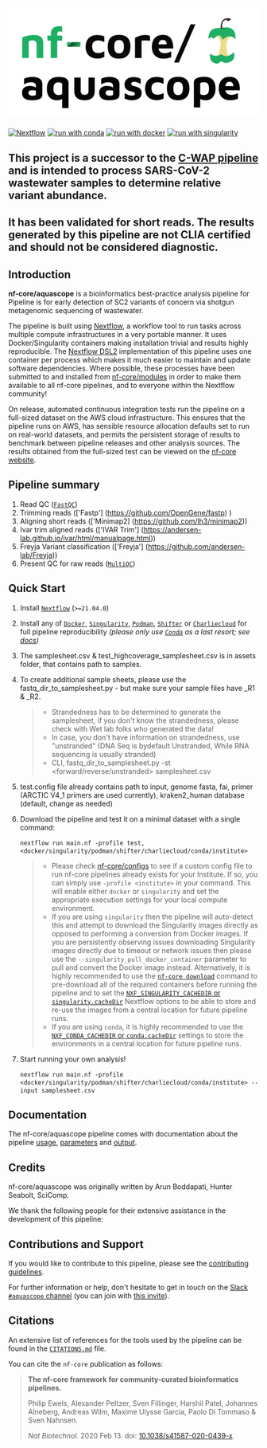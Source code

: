 # ![nf-core/aquascope](docs/images/nf-core-aquascope_logo.png)

[![Nextflow](https://img.shields.io/badge/nextflow%20DSL2-%E2%89%A521.04.0-23aa62.svg?labelColor=000000)](https://www.nextflow.io/)
[![run with conda](http://img.shields.io/badge/run%20with-conda-3EB049?labelColor=000000&logo=anaconda)](https://docs.conda.io/en/latest/)
[![run with docker](https://img.shields.io/badge/run%20with-docker-0db7ed?labelColor=000000&logo=docker)](https://www.docker.com/)
[![run with singularity](https://img.shields.io/badge/run%20with-singularity-1d355c.svg?labelColor=000000)](https://sylabs.io/docs/)

## This project is a successor to the [C-WAP pipeline](https://github.com/CFSAN-Biostatistics/C-WAP) and is intended to process SARS-CoV-2 wastewater samples to determine relative variant abundance.  

## It has been validated for short reads. The results generated by this pipeline are not CLIA certified and should not be considered diagnostic.

## Introduction

<!-- TODO nf-core: Write a 1-2 sentence summary of what data the pipeline is for and what it does -->
**nf-core/aquascope** is a bioinformatics best-practice analysis pipeline for Pipeline is for early detection of SC2 variants of concern via shotgun metagenomic sequencing of wastewater.

The pipeline is built using [Nextflow](https://www.nextflow.io), a workflow tool to run tasks across multiple compute infrastructures in a very portable manner. It uses Docker/Singularity containers making installation trivial and results highly reproducible. The [Nextflow DSL2](https://www.nextflow.io/docs/latest/dsl2.html) implementation of this pipeline uses one container per process which makes it much easier to maintain and update software dependencies. Where possible, these processes have been submitted to and installed from [nf-core/modules](https://github.com/nf-core/modules) in order to make them available to all nf-core pipelines, and to everyone within the Nextflow community!

<!-- TODO nf-core: Add full-sized test dataset and amend the paragraph below if applicable -->
On release, automated continuous integration tests run the pipeline on a full-sized dataset on the AWS cloud infrastructure. This ensures that the pipeline runs on AWS, has sensible resource allocation defaults set to run on real-world datasets, and permits the persistent storage of results to benchmark between pipeline releases and other analysis sources. The results obtained from the full-sized test can be viewed on the [nf-core website](https://nf-co.re/aquascope/results).

## Pipeline summary

<!-- TODO nf-core: Fill in short bullet-pointed list of the default steps in the pipeline -->

1. Read QC ([`FastQC`](https://www.bioinformatics.babraham.ac.uk/projects/fastqc/))
2. Trimming reads  (['Fastp'] (https://github.com/OpenGene/fastp) )
3. Aligning short reads (['Minimap2] (https://github.com/lh3/minimap2))
4. Ivar trim aligned reads (['IVAR Trim'] (https://andersen-lab.github.io/ivar/html/manualpage.html))
5. Freyja Variant classification (['Freyja'] (https://github.com/andersen-lab/Freyja))
6. Present QC for raw reads ([`MultiQC`](http://multiqc.info/))

## Quick Start

1. Install [`Nextflow`](https://www.nextflow.io/docs/latest/getstarted.html#installation) (`>=21.04.0`)

2. Install any of [`Docker`](https://docs.docker.com/engine/installation/), [`Singularity`](https://www.sylabs.io/guides/3.0/user-guide/), [`Podman`](https://podman.io/), [`Shifter`](https://nersc.gitlab.io/development/shifter/how-to-use/) or [`Charliecloud`](https://hpc.github.io/charliecloud/) for full pipeline reproducibility _(please only use [`Conda`](https://conda.io/miniconda.html) as a last resort; see [docs](https://nf-co.re/usage/configuration#basic-configuration-profiles))_

3. The samplesheet.csv & test_highcoverage_samplesheet.csv is in assets folder, that contains path to samples. 

4. To create additional sample sheets, please use the fastq_dir_to_samplesheet.py - but make sure your sample files have _R1 & _R2. 
	> * Strandedness has to be determined to generate the samplesheet, if you don't know the strandedness, please check with Wet lab folks who generated the data!
	> * In case, you don't have information on strandedness, use "unstranded" (DNA Seq is bydefault Unstranded, While RNA sequencing is usually stranded)
	> * CLI, fastq_dir_to_samplesheet.py <full-path to Fastq file directory> -st <forward/reverse/unstranded> samplesheet.csv

5. test.config file already contains path to input, genome fasta, fai, primer (ARCTIC V4_1 primers are used currently), kraken2_human database (default, change as needed)

3. Download the pipeline and test it on a minimal dataset with a single command:

    ```console
    nextflow run main.nf -profile test,<docker/singularity/podman/shifter/charliecloud/conda/institute>
    ```

    > * Please check [nf-core/configs](https://github.com/nf-core/configs#documentation) to see if a custom config file to run nf-core pipelines already exists for your Institute. If so, you can simply use `-profile <institute>` in your command. This will enable either `docker` or `singularity` and set the appropriate execution settings for your local compute environment.
    > * If you are using `singularity` then the pipeline will auto-detect this and attempt to download the Singularity images directly as opposed to performing a conversion from Docker images. If you are persistently observing issues downloading Singularity images directly due to timeout or network issues then please use the `--singularity_pull_docker_container` parameter to pull and convert the Docker image instead. Alternatively, it is highly recommended to use the [`nf-core download`](https://nf-co.re/tools/#downloading-pipelines-for-offline-use) command to pre-download all of the required containers before running the pipeline and to set the [`NXF_SINGULARITY_CACHEDIR` or `singularity.cacheDir`](https://www.nextflow.io/docs/latest/singularity.html?#singularity-docker-hub) Nextflow options to be able to store and re-use the images from a central location for future pipeline runs.
    > * If you are using `conda`, it is highly recommended to use the [`NXF_CONDA_CACHEDIR` or `conda.cacheDir`](https://www.nextflow.io/docs/latest/conda.html) settings to store the environments in a central location for future pipeline runs.

4. Start running your own analysis!

    <!-- TODO nf-core: Update the example "typical command" below used to run the pipeline -->

    ```console
    nextflow run main.nf -profile <docker/singularity/podman/shifter/charliecloud/conda/institute> --input samplesheet.csv
    ```

## Documentation

The nf-core/aquascope pipeline comes with documentation about the pipeline [usage](https://nf-co.re/aquascope/usage), [parameters](https://nf-co.re/aquascope/parameters) and [output](https://nf-co.re/aquascope/output).

## Credits

nf-core/aquascope was originally written by Arun Boddapati, Hunter Seabolt, SciComp.

We thank the following people for their extensive assistance in the development of this pipeline:

<!-- TODO nf-core: If applicable, make list of people who have also contributed -->

## Contributions and Support

If you would like to contribute to this pipeline, please see the [contributing guidelines](.github/CONTRIBUTING.md).

For further information or help, don't hesitate to get in touch on the [Slack `#aquascope` channel](https://nfcore.slack.com/channels/aquascope) (you can join with [this invite](https://nf-co.re/join/slack)).

## Citations

<!-- TODO nf-core: Add citation for pipeline after first release. Uncomment lines below and update Zenodo doi and badge at the top of this file. -->
<!-- If you use  nf-core/aquascope for your analysis, please cite it using the following doi: [10.5281/zenodo.XXXXXX](https://doi.org/10.5281/zenodo.XXXXXX) -->

<!-- TODO nf-core: Add bibliography of tools and data used in your pipeline -->
An extensive list of references for the tools used by the pipeline can be found in the [`CITATIONS.md`](CITATIONS.md) file.

You can cite the `nf-core` publication as follows:

> **The nf-core framework for community-curated bioinformatics pipelines.**
>
> Philip Ewels, Alexander Peltzer, Sven Fillinger, Harshil Patel, Johannes Alneberg, Andreas Wilm, Maxime Ulysse Garcia, Paolo Di Tommaso & Sven Nahnsen.
>
> _Nat Biotechnol._ 2020 Feb 13. doi: [10.1038/s41587-020-0439-x](https://dx.doi.org/10.1038/s41587-020-0439-x).